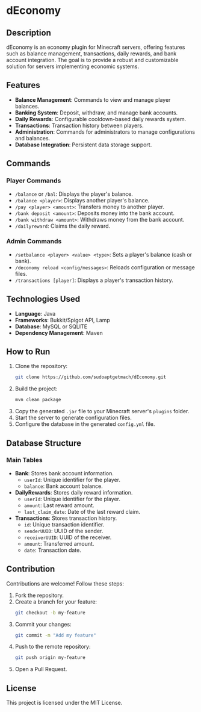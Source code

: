 
# dEconomy

## Description
dEconomy is an economy plugin for Minecraft servers, offering features such as balance management, transactions, daily rewards, and bank account integration. The goal is to provide a robust and customizable solution for servers implementing economic systems.

## Features
- **Balance Management**: Commands to view and manage player balances.
- **Banking System**: Deposit, withdraw, and manage bank accounts.
- **Daily Rewards**: Configurable cooldown-based daily rewards system.
- **Transactions**: Transaction history between players.
- **Administration**: Commands for administrators to manage configurations and balances.
- **Database Integration**: Persistent data storage support.

## Commands
### Player Commands
- `/balance` or `/bal`: Displays the player's balance.
- `/balance <player>`: Displays another player's balance.
- `/pay <player> <amount>`: Transfers money to another player.
- `/bank deposit <amount>`: Deposits money into the bank account.
- `/bank withdraw <amount>`: Withdraws money from the bank account.
- `/dailyreward`: Claims the daily reward.

### Admin Commands
- `/setbalance <player> <value> <type>`: Sets a player's balance (cash or bank).
- `/deconomy reload <config/messages>`: Reloads configuration or message files.
- `/transactions [player]`: Displays a player's transaction history.

## Technologies Used
- **Language**: Java
- **Frameworks**: Bukkit/Spigot API, Lamp
- **Database**: MySQL or SQLITE
- **Dependency Management**: Maven

## How to Run
1. Clone the repository:
   ```bash
   git clone https://github.com/sudoaptgetmach/dEconomy.git
   ```
2. Build the project:
   ```bash
   mvn clean package
   ```
3. Copy the generated `.jar` file to your Minecraft server's `plugins` folder.
4. Start the server to generate configuration files.
5. Configure the database in the generated `config.yml` file.

## Database Structure
### Main Tables
- **Bank**: Stores bank account information.
  - `userId`: Unique identifier for the player.
  - `balance`: Bank account balance.
- **DailyRewards**: Stores daily reward information.
  - `userId`: Unique identifier for the player.
  - `amount`: Last reward amount.
  - `last_claim_date`: Date of the last reward claim.
- **Transactions**: Stores transaction history.
  - `id`: Unique transaction identifier.
  - `senderUUID`: UUID of the sender.
  - `receiverUUID`: UUID of the receiver.
  - `amount`: Transferred amount.
  - `date`: Transaction date.

## Contribution
Contributions are welcome! Follow these steps:
1. Fork the repository.
2. Create a branch for your feature:
   ```bash
   git checkout -b my-feature
   ```
3. Commit your changes:
   ```bash
   git commit -m "Add my feature"
   ```
4. Push to the remote repository:
   ```bash
   git push origin my-feature
   ```
5. Open a Pull Request.

## License
This project is licensed under the MIT License.
